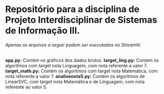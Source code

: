 # Repositório para a disciplina de Projeto Interdisciplinar de Sistemas de Informação III.
###### Apenas os arquivos a seguir podem ser executados no Streamlit:
**app.py:** Contém os gráficos dos dados brutos.
**target_ling.py:** Contém os algoritmos com target nota Linguagem, com nota referente a valor 7.
**target_math.py:** Contém os algoritmos com target nota Matemática, com nota referente a valor 7.
**analisenota5.py:** Contém os algoritmos de LinearSVC, com target nota Matemática e de Linguagem, com nota referente ao valor 5.